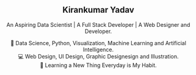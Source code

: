 <p align="center">
  <a href="https://getbootstrap.com/">
<!---<img src="Images/Kirankumar.png" alt="Kirankumar" width="300" height="200">-->
  </a>
</p>

<h2 align="center">Kirankumar Yadav</h2>

<p align="center">
  An Aspiring Data Scientist  |  A Full Stack Developer  |  A Web Designer and Developer.
  <br>  
</p>

  <p align="center">
  🤖 Data Science, Python, Visualization, Machine Learning and Artificial Intelligence.<br>
  💻 Web Design, UI Design, Graphic Designesign and Illustration.<br>
  🚀 Learning a New Thing Everyday is My Habit.
  </p>
